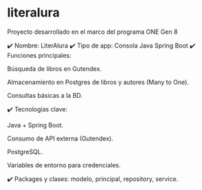 # literalura
Proyecto desarrollado en el marco del programa ONE Gen 8

✔️ Nombre: LiterAlura
✔️ Tipo de app: Consola Java Spring Boot
✔️ Funciones principales:

Búsqueda de libros en Gutendex.

Almacenamiento en Postgres de libros y autores (Many to One).

Consultas básicas a la BD.

✔️ Tecnologías clave:

Java + Spring Boot.

Consumo de API externa (Gutendex).

PostgreSQL.

Variables de entorno para credenciales.

✔️ Packages y clases: modelo, principal, repository, service.
